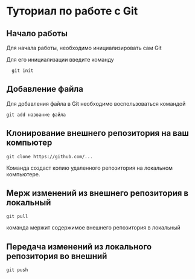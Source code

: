 # Туториал по работе с Git

## Начало работы

Для начала работы, необходимо инициализировать сам Git

Для его инициализации введите команду 

```
  git init
```

## Добавление файла

Для добавления файла в Git необходимо воспользоваться командой 

```
git add название файла
```

## Клонирование внешнего репозитория на ваш компьютер

```
git clone https://github.com/...
```
Команда создаст копию удаленного репозитория на локальном компьютере.

## Мерж изменений из внешнего репозитория в локальный

```
git pull
```
команда мержит содержимое внешнего репозитория в локальный

## Передача изменений из локального репозитория во внешний
```
git push
```